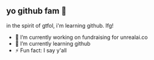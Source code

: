 ## yo github fam 👋

<!--
**jeanpierrehill/jeanpierrehill** is a ✨ _special_ ✨ repository because its `README.md` (this file) appears on your GitHub profile.

Here are some ideas to get you started:
-->
in the spirit of gtfol, i'm learning github.  lfg!

- 🔭 I’m currently working on fundraising for unrealai.co
- 🌱 I’m currently learning github
- ⚡ Fun fact: I say y'all
